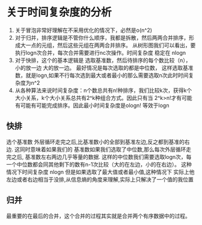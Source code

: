 #  关于时间复杂度的分析
1. 关于冒泡非常好理解在不采用优化的情况下，必然是o(n^2)
2. 对于归并，排序逻辑是不管你什么顺序，我都是拆散，然后两两合并排序，形成大一点的元组，然后这些元组在两两合并排序。
从树形图我们可以看出，要执行logn次合并，每次合并需要进行nc次操作。时间复杂度 稳定在 nlogn
3. 对于快排，这个的基本逻辑是 选取基准数，然后待排序的每个数比较（n），小的放一边 大的放一边。
最好情况是每次选取的都是中位数，
这样选取基准数，就是logn,如果不行每次选到最大或者最小的那么需要选取n次此时时间复杂度为n^2
4. 从各种算法来说时间复杂度：n个数总共有n!种排序，我们比较k次，获得k个大小关系，k个大小关系总共有2^k种组合方式。因此只有当
2^k>n!才有可能有可能有可能完成排序。因此最小时间复杂度是ologn!
等效于logn


## 快排
 选个基准数 外层循环走完之后,比基准数小的全部到基准左边,反之都到基准的右边.
 这同时意味着如果我们的 基准数如果我们选取了中位数,那么每次外层循环走完之后,
 基准数左右两边几乎等量的数据. 这样的中位数我们需要选取logn次，每一个中位数都会同其他剩下的数有n-1次比较（大的在左边，小的在右边）。
 这种情况下时间复杂度 nlogn
 但是如果选取了最大值或者最小值,这种情况下 实际上他左边或者右边相当于没排,从信息熵的角度来理解,实际上只解决了一个值的我位置

## 归并
最重要的在最后的合并，这个合并的过程其实就是合并两个有序数据中的过程。
